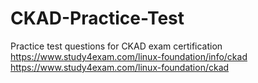 # CKAD-Practice-Test
Practice test questions for CKAD exam certification
https://www.study4exam.com/linux-foundation/info/ckad
https://www.study4exam.com/linux-foundation/ckad
